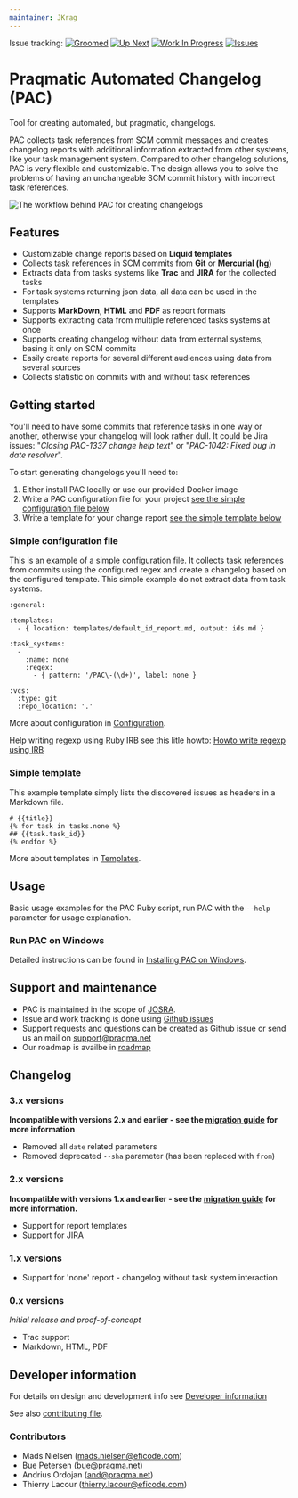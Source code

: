 ```yaml
---
maintainer: JKrag
---
```


Issue tracking: 
[![Groomed](https://badge.waffle.io/Praqma/Praqmatic-Automated-Changelog.png?label=Status%20-%20workable&title=Groomed)](https://waffle.io/Praqma/Praqmatic-Automated-Changelog) 
[![Up Next](https://badge.waffle.io/Praqma/Praqmatic-Automated-Changelog.png?label=Status%20-%20up%20Next&title=UpNext)](https://waffle.io/Praqma/Praqmatic-Automated-Changelog) 
[![Work In Progress](https://badge.waffle.io/Praqma/Praqmatic-Automated-Changelog.png?label=Status%20-%20in%20progress&title=InProgress)](https://waffle.io/Praqma/Praqmatic-Automated-Changelog)
[![Issues](https://img.shields.io/github/issues/Praqma/Praqmatic-Automated-Changelog.svg)](https://github.com/Praqma/Praqmatic-Automated-Changelog/issues)


# Praqmatic Automated Changelog (PAC)

Tool for creating automated, but pragmatic, changelogs.

PAC collects task references from SCM commit messages and creates changelog reports with additional information extracted from other systems, like your task management system.
Compared to other changelog solutions, PAC is very flexible and customizable. The design allows you to solve the problems of having an unchangeable SCM commit history with incorrect task references.

![The workflow behind PAC for creating changelogs](/docs/process.png)

## Features

* Customizable change reports based on **Liquid templates**
* Collects task references in SCM commits from **Git** or **Mercurial (hg)**
* Extracts data from tasks systems like **Trac** and **JIRA** for the collected tasks
* For task systems returning json data, all data can be used in the templates 
* Supports **MarkDown**, **HTML** and **PDF** as report formats
* Supports extracting data from multiple referenced tasks systems at once
* Supports creating changelog without data from external systems, basing it only on SCM commits
* Easily create reports for several different audiences using data from several sources
* Collects statistic on commits with and without task references

## Getting started

You'll need to have some commits that reference tasks in one way or another, otherwise your changelog will look rather dull.
It could be Jira issues: "_Closing PAC-1337 change help text_" or "_PAC-1042: Fixed bug in date resolver_".

To start generating changelogs you'll need to:

 1. Either install PAC locally or use our provided Docker image
 2. Write a PAC configuration file for your project [see the simple configuration file below](#simple-configuration-file)
 3. Write a template for your change report [see the simple template below](#simple-template)

### Simple configuration file

This is an example of a simple configuration file. It collects task references from commits using the configured regex and create a changelog based on the configured template.
This simple example do not extract data from task systems.

	:general:

	:templates:
	  - { location: templates/default_id_report.md, output: ids.md }

	:task_systems:
	  -
	    :name: none
	    :regex:
	      - { pattern: '/PAC\-(\d+)', label: none }

	:vcs:
	  :type: git
	  :repo_location: '.'

More about configuration in [Configuration](docs/configuration.md).

Help writing regexp using Ruby IRB see this litle howto: [Howto write regexp using IRB](docs/howto_write_regexp_using_irb.md)

### Simple template

This example template simply lists the discovered issues as headers in a Markdown file. 

	# {{title}}
	{% for task in tasks.none %}
	## {{task.task_id}}
	{% endfor %}

More about templates in [Templates](docs/templates.md).


## Usage

Basic usage examples for the PAC Ruby script, run PAC with the `--help` parameter for usage explanation.

### Run PAC on Windows

Detailed instructions can be found in [Installing PAC on Windows](docs/windows_instructions.md).

## Support and maintenance

* PAC is maintained in the scope of [JOSRA](http://www.josra.org/).
* Issue and work tracking is done using [Github issues](https://github.com/Praqma/Praqmatic-Automated-Changelog/issues)
* Support requests and questions can be created as Github issue or send us an mail on support@praqma.net
* Our roadmap is availbe in [roadmap](/roadmap.md)

## Changelog

### 3.x versions

**Incompatible with versions 2.x and earlier - see the [migration guide](docs/Migrating_2.X.X_to_3.X.X.md) for more information**

* Removed all `date` related parameters
* Removed deprecated `--sha` parameter (has been replaced with `from`)

### 2.x versions

**Incompatible with versions 1.x and earlier - see the [migration guide](docs/Migrating_1.X.X_to_2.X.X.md) for more information.**

* Support for report templates
* Support for JIRA

### 1.x versions

* Support for 'none' report - changelog without task system interaction

### 0.x versions

_Initial release and proof-of-concept_

* Trac support
* Markdown, HTML, PDF


## Developer information

For details on design and development info see [Developer information](docs/developer_info.md)

See also [contributing file](/CONTRIBUTING.md).

### Contributors

* Mads Nielsen (mads.nielsen@eficode.com)
* Bue Petersen (bue@praqma.net)
* Andrius Ordojan (and@praqma.net)
* Thierry Lacour (thierry.lacour@eficode.com)
